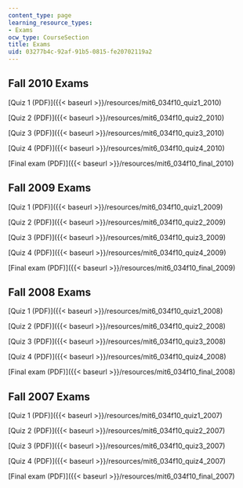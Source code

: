 ```yaml
---
content_type: page
learning_resource_types:
- Exams
ocw_type: CourseSection
title: Exams
uid: 03277b4c-92af-91b5-0815-fe20702119a2
---
```


Fall 2010 Exams
---------------

[Quiz 1 (PDF)]({{< baseurl >}}/resources/mit6_034f10_quiz1_2010)

[Quiz 2 (PDF)]({{< baseurl >}}/resources/mit6_034f10_quiz2_2010)

[Quiz 3 (PDF)]({{< baseurl >}}/resources/mit6_034f10_quiz3_2010)

[Quiz 4 (PDF)]({{< baseurl >}}/resources/mit6_034f10_quiz4_2010)

[Final exam (PDF)]({{< baseurl >}}/resources/mit6_034f10_final_2010)

Fall 2009 Exams
---------------

[Quiz 1 (PDF)]({{< baseurl >}}/resources/mit6_034f10_quiz1_2009)

[Quiz 2 (PDF)]({{< baseurl >}}/resources/mit6_034f10_quiz2_2009)

[Quiz 3 (PDF)]({{< baseurl >}}/resources/mit6_034f10_quiz3_2009)

[Quiz 4 (PDF)]({{< baseurl >}}/resources/mit6_034f10_quiz4_2009)

[Final exam (PDF)]({{< baseurl >}}/resources/mit6_034f10_final_2009)

Fall 2008 Exams
---------------

[Quiz 1 (PDF)]({{< baseurl >}}/resources/mit6_034f10_quiz1_2008)

[Quiz 2 (PDF)]({{< baseurl >}}/resources/mit6_034f10_quiz2_2008)

[Quiz 3 (PDF)]({{< baseurl >}}/resources/mit6_034f10_quiz3_2008)

[Quiz 4 (PDF)]({{< baseurl >}}/resources/mit6_034f10_quiz4_2008)

[Final exam (PDF)]({{< baseurl >}}/resources/mit6_034f10_final_2008)

Fall 2007 Exams
---------------

[Quiz 1 (PDF)]({{< baseurl >}}/resources/mit6_034f10_quiz1_2007)

[Quiz 2 (PDF)]({{< baseurl >}}/resources/mit6_034f10_quiz2_2007)

[Quiz 3 (PDF)]({{< baseurl >}}/resources/mit6_034f10_quiz3_2007)

[Quiz 4 (PDF)]({{< baseurl >}}/resources/mit6_034f10_quiz4_2007)

[Final exam (PDF)]({{< baseurl >}}/resources/mit6_034f10_final_2007)